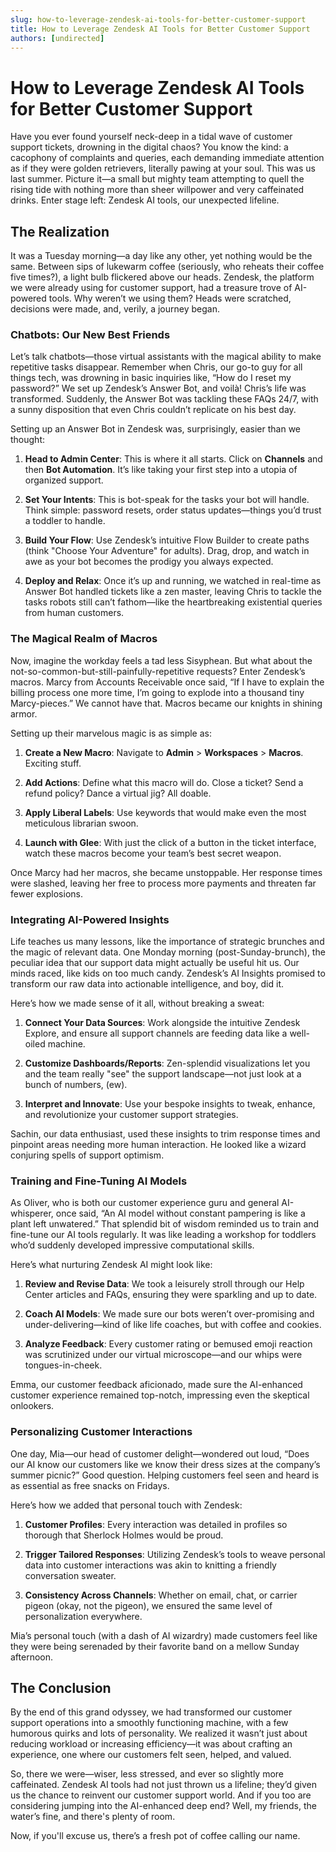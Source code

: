 ```yaml
---
slug: how-to-leverage-zendesk-ai-tools-for-better-customer-support
title: How to Leverage Zendesk AI Tools for Better Customer Support
authors: [undirected]
---
```



# How to Leverage Zendesk AI Tools for Better Customer Support

Have you ever found yourself neck-deep in a tidal wave of customer support tickets, drowning in the digital chaos? You know the kind: a cacophony of complaints and queries, each demanding immediate attention as if they were golden retrievers, literally pawing at your soul. This was us last summer. Picture it—a small but mighty team attempting to quell the rising tide with nothing more than sheer willpower and very caffeinated drinks. Enter stage left: Zendesk AI tools, our unexpected lifeline.

## The Realization

It was a Tuesday morning—a day like any other, yet nothing would be the same. Between sips of lukewarm coffee (seriously, who reheats their coffee five times?), a light bulb flickered above our heads. Zendesk, the platform we were already using for customer support, had a treasure trove of AI-powered tools. Why weren’t we using them? Heads were scratched, decisions were made, and, verily, a journey began.

### Chatbots: Our New Best Friends

Let’s talk chatbots—those virtual assistants with the magical ability to make repetitive tasks disappear. Remember when Chris, our go-to guy for all things tech, was drowning in basic inquiries like, “How do I reset my password?” We set up Zendesk’s Answer Bot, and voilà! Chris’s life was transformed. Suddenly, the Answer Bot was tackling these FAQs 24/7, with a sunny disposition that even Chris couldn’t replicate on his best day.

Setting up an Answer Bot in Zendesk was, surprisingly, easier than we thought:

1. **Head to Admin Center**: This is where it all starts. Click on **Channels** and then **Bot Automation**. It’s like taking your first step into a utopia of organized support.
   
2. **Set Your Intents**: This is bot-speak for the tasks your bot will handle. Think simple: password resets, order status updates—things you’d trust a toddler to handle.

3. **Build Your Flow**: Use Zendesk’s intuitive Flow Builder to create paths (think "Choose Your Adventure" for adults). Drag, drop, and watch in awe as your bot becomes the prodigy you always expected.

4. **Deploy and Relax**: Once it’s up and running, we watched in real-time as Answer Bot handled tickets like a zen master, leaving Chris to tackle the tasks robots still can’t fathom—like the heartbreaking existential queries from human customers.

### The Magical Realm of Macros

Now, imagine the workday feels a tad less Sisyphean. But what about the not-so-common-but-still-painfully-repetitive requests? Enter Zendesk’s macros. Marcy from Accounts Receivable once said, “If I have to explain the billing process one more time, I’m going to explode into a thousand tiny Marcy-pieces.” We cannot have that. Macros became our knights in shining armor.

Setting up their marvelous magic is as simple as:

1. **Create a New Macro**: Navigate to **Admin** > **Workspaces** > **Macros**. Exciting stuff.

2. **Add Actions**: Define what this macro will do. Close a ticket? Send a refund policy? Dance a virtual jig? All doable.

3. **Apply Liberal Labels**: Use keywords that would make even the most meticulous librarian swoon.

4. **Launch with Glee**: With just the click of a button in the ticket interface, watch these macros become your team’s best secret weapon.

Once Marcy had her macros, she became unstoppable. Her response times were slashed, leaving her free to process more payments and threaten far fewer explosions.

### Integrating AI-Powered Insights

Life teaches us many lessons, like the importance of strategic brunches and the magic of relevant data. One Monday morning (post-Sunday-brunch), the peculiar idea that our support data might actually be useful hit us. Our minds raced, like kids on too much candy. Zendesk’s AI Insights promised to transform our raw data into actionable intelligence, and boy, did it.

Here’s how we made sense of it all, without breaking a sweat:

1. **Connect Your Data Sources**: Work alongside the intuitive Zendesk Explore, and ensure all support channels are feeding data like a well-oiled machine.

2. **Customize Dashboards/Reports**: Zen-splendid visualizations let you and the team really "see" the support landscape—not just look at a bunch of numbers, (ew).

3. **Interpret and Innovate**: Use your bespoke insights to tweak, enhance, and revolutionize your customer support strategies.

Sachin, our data enthusiast, used these insights to trim response times and pinpoint areas needing more human interaction. He looked like a wizard conjuring spells of support optimism.

### Training and Fine-Tuning AI Models

As Oliver, who is both our customer experience guru and general AI-whisperer, once said, “An AI model without constant pampering is like a plant left unwatered.” That splendid bit of wisdom reminded us to train and fine-tune our AI tools regularly. It was like leading a workshop for toddlers who’d suddenly developed impressive computational skills.

Here’s what nurturing Zendesk AI might look like:

1. **Review and Revise Data**: We took a leisurely stroll through our Help Center articles and FAQs, ensuring they were sparkling and up to date.

2. **Coach AI Models**: We made sure our bots weren’t over-promising and under-delivering—kind of like life coaches, but with coffee and cookies.

3. **Analyze Feedback**: Every customer rating or bemused emoji reaction was scrutinized under our virtual microscope—and our whips were tongues-in-cheek.

Emma, our customer feedback aficionado, made sure the AI-enhanced customer experience remained top-notch, impressing even the skeptical onlookers.

### Personalizing Customer Interactions

One day, Mia—our head of customer delight—wondered out loud, “Does our AI know our customers like we know their dress sizes at the company’s summer picnic?” Good question. Helping customers feel seen and heard is as essential as free snacks on Fridays.

Here’s how we added that personal touch with Zendesk:

1. **Customer Profiles**: Every interaction was detailed in profiles so thorough that Sherlock Holmes would be proud.

2. **Trigger Tailored Responses**: Utilizing Zendesk’s tools to weave personal data into customer interactions was akin to knitting a friendly conversation sweater. 

3. **Consistency Across Channels**: Whether on email, chat, or carrier pigeon (okay, not the pigeon), we ensured the same level of personalization everywhere.

Mia’s personal touch (with a dash of AI wizardry) made customers feel like they were being serenaded by their favorite band on a mellow Sunday afternoon.

## The Conclusion

By the end of this grand odyssey, we had transformed our customer support operations into a smoothly functioning machine, with a few humorous quirks and lots of personality. We realized it wasn’t just about reducing workload or increasing efficiency—it was about crafting an experience, one where our customers felt seen, helped, and valued.

So, there we were—wiser, less stressed, and ever so slightly more caffeinated. Zendesk AI tools had not just thrown us a lifeline; they’d given us the chance to reinvent our customer support world. And if you too are considering jumping into the AI-enhanced deep end? Well, my friends, the water’s fine, and there's plenty of room.

Now, if you'll excuse us, there’s a fresh pot of coffee calling our name.